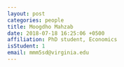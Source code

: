 ```yaml
---
layout: post
categories: people
title: Moogdho Mahzab
date: 2018-07-18 16:25:06 +0500
affiliation: PhD student, Economics
isStudent: 1
email: mmm5sd@virginia.edu
---
```

